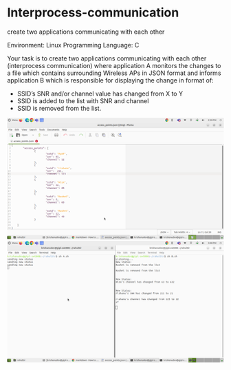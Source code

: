 # Interprocess-communication
create two applications communicating with each other

Environment: Linux
Programming Language:  C

Your task is to create two applications communicating with each other (interprocess communication) where application A monitors the changes to a file which contains surrounding Wireless APs in JSON format and informs application B which is responsible for displaying the change in format of:


<ul>
  <li>SSID’s SNR and/or channel value has changed from X to Y <br /></li>
  <li>SSID is added to the list with SNR <SNR> and channel <CHANNEL> <br /> </li>
  <li>SSID is removed from the list. </li>
</ul>

![acces_points.png](https://github.com/kd1995-max/Interprocess-communication/blob/main/screenshots/acces_points.png)
![output.png](https://github.com/kd1995-max/Interprocess-communication/blob/main/screenshots/output.png)
